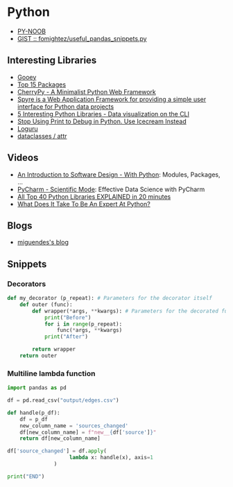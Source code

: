 # Python
  
  * [PY-NOOB](https://github.com/NARCOTIC/PY-NOOB)
  * [GIST :: fomightez/useful_pandas_snippets.py](https://gist.github.com/fomightez/ef57387b5d23106fabd4e02dab6819b4)

## Interesting Libraries
  * [Gooey](https://github.com/chriskiehl/Gooey#what-is-it)
  * [Top 15 Packages](https://python.land/top-15-python-packages)
  * [CherryPy - A Minimalist Python Web Framework](https://cherrypy.org/)
  * [Spyre is a Web Application Framework for providing a simple user interface for Python data projects](https://github.com/adamhajari/spyre)
  * [5 Interesting Python Libraries - Data visualization on the CLI](https://towardsdatascience.com/5-interesting-python-libraries-1395c791deb5)
  * [Stop Using Print to Debug in Python. Use Icecream Instead](https://towardsdatascience.com/stop-using-print-to-debug-in-python-use-icecream-instead-79e17b963fcc)
  * [Loguru](https://github.com/Delgan/loguru#asynchronous-thread-safe-multiprocess-safe)
  * [dataclasses / attr](https://www.youtube.com/watch?v=vBH6GRJ1REM)
  
## Videos

  * [An Introduction to Software Design - With Python](https://www.youtube.com/watch?v=-njsRb8Tn70): Modules, Packages, ...
  * [PyCharm - Scientific Mode](https://www.youtube.com/watch?v=46RjXawJQgg): Effective Data Science with PyCharm
  * [All Top 40 Python Libraries EXPLAINED in 20 minutes](https://www.youtube.com/watch?v=-29x_deQQus)
  * [What Does It Take To Be An Expert At Python?](https://www.youtube.com/watch?v=7lmCu8wz8ro)

## Blogs
  * [miguendes's blog](https://miguendes.me/ )

## Snippets

### Decorators

````python
def my_decorator (p_repeat): # Parameters for the decorator itself
    def outer (func):
        def wrapper(*args, **kwargs): # Parameters for the decorated function
            print("Before")
            for i in range(p_repeat):
                func(*args, **kwargs)
            print("After")

        return wrapper
    return outer

````

### Multiline lambda function

````python
import pandas as pd

df = pd.read_csv("output/edges.csv")

def handle(p_df):
    df = p_df
    new_column_name = 'sources_changed'
    df[new_column_name] = f"new__{df['source']}"
    return df[new_column_name]

df['source_changed'] = df.apply(
                    lambda x: handle(x), axis=1
               )

print("END")
````
